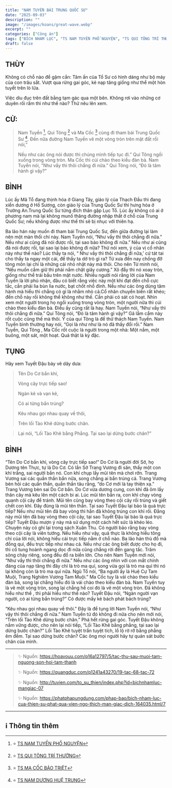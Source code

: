```yaml
---
title: "NAM TUYỀN BÁI TRUNG QUỐC SƯ"
date: "2025-09-03"
description: ""
image: "/images/koans/great-wave.webp"
excerpt: ""
categories: ["Công án"]
tags: ["BÍCH NHAM LỤC", "TS NAM TUYỀN PHỔ NGUYỆN", "TS QUI TÔNG TRÍ THƯỜNG", "TS MA CỐC BẢO TRIỆT", "TS  NAM DƯƠNG HUỆ TRUNG"]
draft: false
---
```


## THÙY

Không có chỗ nào để gậm cắn: Tâm ấn của Tổ Sư có hình dáng như bộ máy của con trâu sắt. Vượt qua rừng gai góc, kẻ nạp tăng giống như thể một hòn tuyết trên lò lửa. 

Việc dìu đục trên đất bằng tạm gác qua một bên. Không rơi vào những cơ duyên rối rấm thì như thế nào? Thử nêu lên xem. 

## CỬ:

> Nam Tuyền [^1], Qui Tông [^2] và Ma Cốc [^3] cùng đi tham bái Trung Quốc Sư [^4]. Đến nữa đường Nam Tuyền vẽ một vòng tròn trên mặt đất rồi nói,” 
> 
> Nếu như các ông nói được thì chúng mình tiếp tục đi.” 
> Qui Tông ngồi xuống trong vòng tròn. Ma Cốc thì cúi chào theo kiểu đàn bà. Nam Tuyền nói, ”Như vầy thì thôi chẳng đi nữa.” Qui Tông nói, “Đó là tâm hành gì vậy?”

## BÌNH

Lúc ấy Mã Tổ đang thịnh hóa ở Giang Tây, giáo lý của Thạch Đầu thì đang xiển dương ở Hồ Sương, còn giáo lý của Trung Quốc Sư thì hưng hóa ở Trường An.Trung Quốc Sư từng đích thân gặp Lục Tổ. Lúc ấy không có ai ở phương nam mà lại không munố thăng đường nhập thất ở chỗ của Trung Quốc Sư; nếu không được như thế thì sẽ bị nhục với thiên hạ.

Ba lão hán này muốn đi tham bái Trung Quốc Sư, đến giữa đường lại làm nên một màn thối chí này. Nam Tuyền nói, “Như vầy thì thôi chẳng đi nữa.” Nếu như ai cũng đã nói được rồi, tại sao bảo không đi nữa.” Nếu như ai cũng đã nói được rồi, tại sao lại bảo không đi nữa? Thử nói xem, ý của vị cổ nhân này như thế nào? Lúc thầy ta nói, “ Như vầy thì thôi chẳng đi nữa,’ cứ tát tai cho thầy ta ngay một cái, để thầy ta dở trò gì ra? Từ xưa đến nay chống đỡ tông môn lại chỉ là những cái nhỏ nhặt này mà thôi. Cho nên Từ minh nói, “Nếu muốn cầm giữ thì phải nắm chặt giây cương.” Xô đẩy thì nó xoay tròn, giống như thể trái bầu trên mặt nước. Nhiều người nói rằng lời của Nam Tuyền là lời phủ nhận, đâu có biết rằng việc này một khi đạt đến chỗ cực tắc, cần phải lìa bùn lìa nước, bạt chốt nhổ đinh. Nếu như các ông dùng tâm hành mà hiểu thì chẳng có gì là nhằm nhò cả.Cổ nhân chuyển biến rất khéo; đến chỗ này rồi không thể không như thế. Cần phải có sát có hoạt. Nhìn xem một người trong họ ngồi xuống trong vòng tròn, một người nữa thì cúi chào theo kiểu đàn bà. Điều ấy cũng rất là hay. Nam Tuyền nói, “Như vầy thì thôi chẳng đi nữa.” Qui Tông nói, “Đó là tâm hành gì vậy?” Gã lẩm cẩm này rốt cuộc cũng thế mà thôi. Ý của qui Tông là để thử thách Nam Tuyền. Nam Tuyền bình thường hay nói, “Gọi là như như là nó đã thấy đổi rồi.” Nam Tuyền, Qui Tông , Ma Cốc rốt cuộc là người trong một nhà: Một nắm, một buông, một sát, một hoạt. Quả thật là kỳ đặc.

## TỤNG

Hãy xem Tuyết Đậu bày vẽ dây dưa:

> Tên Do Cơ bắn khỉ,
>
> Vòng cây trực tiếp sao!
>
> Ngàn kẻ và vạn kẻ,
>
> Có ai từng bắn trúng?
>
> Kêu nhau gọi nhau quay về thôi,
>
> Trên lối Tào Khê dừng bước chân.

> Lại nói, “Lối Tào Khê bằng Phẳng. Tại sao lại dừng bước chân?”

## BÌNH

“Tên Do Cơ bắn khỉ, vòng cây trực tiếp sao!” Do Cơ là người đời Sở, họ Dương tên Thực, tự là Do Cơ. Có lần Sở Trang Vương đi săn, thấy một con khỉ trắng, sai người bắn nó. Con khỉ chụp lấy mũi tên mà chơi rỡn. Trang Vương sai các quần thần bắn nữa, song chẳng ai bắn trúng cả. Trang Vương bèn hỏi các quần thần, quần thần tâu rằng, “do Cơ mới là tay thiện xạ.” Trang Vương bèn sai Do Cơ bắn. Do Cơ vừa dương cung, con khỉ đã ôm lấy thân cây mà kêu lên một cách bi ai. Lúc mũi tên bắn ra, con khỉ chạy vòng quanh cội cây để tránh. Mũi tên cũng bay vòng theo cội cây rồi trúng và giết chết con khỉ. Đây đúng là mũi tên thần. Tại sao Tuyết Đậu lại bảo là quá trực tiếp? Nếu như mũi tên đã bay vòng thì hẳn đã không trúng con khỉ rồi. Đằng này mũi tên đã bay vòng theo cội cây, tại sao Tuyết Đậu lại bảo là quá trực tiếp? Tuyết Đậu mượn ý này mà sử dụng một cách hết sức là khéo léo. Chuyện này có ghi lại trong sách Xuân Thu. Có người bảo rằng bay vòng theo cội cây là viên tướng. Nếu hiểu như vậy, quả thực là không hiểu tông chỉ của lời nói, không hiểu cái trực tiếp nằm ở chỗ nào. Ba lão hán thù đồ mà đồng qui, đều trực tiếp như nhau cả. Nếu như các ông biết được cho họ đi, thì cố tung hoành ngang dọc đi nữa cũng chẳng rời đến gang tấc. Trăm sông chảy riêng, song đều đổ ra biển lớn. Cho nên Nam Tuyền mới nói, “Như vầy thì thôi chẳng đi nữa.” Nếu như các ông nhìn với con mắt chính đáng của nạp tăng thì đây chỉ là trò ma quỉ, song vừa gọi là trò ma quỉ thì nó lại không còn là trò ma quỉ nữa. Ngũ Tổ nói, “Ba người ấy là Huệ Cự Tam Muội, Trang Nghiêm Vương Tam Muội.” Ma Cốc tuy là vái chào theo kiểu đàn bà, song lại chẳng hiểu đó là vái chào theo kiểu đàn bà. Nam Tuyền tuy là vẽ một vòng tròn, song lại chẳng hề coi đó là vẽ một vòng tròn. Đã không hiểu như thế , thì phải hiểu như thế nào? Tuyết Đậu nói, “Ngàn người vạn người, có ai từng bắn trúng?” Có được mấy kẻ bách phát bách trúng?

“Kêu nhau gọi nhau quay về thôi.” Đây là để tụng lời Nam Tuyền nói, “Như vậy thì thôi chẳng đi nữa.” Nam Tuyền từ đó không đi nữa cho nên mới nói, “Trên lối Tào Khê dừng bước chân.” Phá hết rừng gai góc. Tuyết Đậu không nắm vững được, cho nên lại nói tiếp, “Lối Tào Khê bằng phẳng, tại sao lại dừng bước chân?” Lối Tào Khê tuyệt trần tuyệt tích, lồ lộ rờ rỡ bằng phẳng êm đềm. Tại sao dừng bước chân? Các ông mọi người hãy tự quán sát bước chân của mình.

***

> ✨ Nguồn: https://hoavouu.com/p16a12797/5/tac-thu-sau-muoi-tam-nguong-son-hoi-tam-thanh
>
> ✨ Nguồn: https://quangduc.com/p1241a43270/19-tac-68-tac-72
>
> ✨ Nguồn: http://tuvien.com/to_su_thien/index.php?id=bichnhamluc-mangiac-07
>
> ✨ Nguồn: https://phatphapungdung.com/phap-bao/bich-nham-luc-cua-thien-su-phat-qua-vien-ngo-thich-man-giac-dich-164035.html/7

***

## ℹ️ Thông tin thêm

[^1]: ⭐️ <a href="https://blog.phapthihoi.org/gt-member/ts-nam-tuyen-pho-nguyen/" target="_blank">TS NAM TUYỀN PHỔ NGUYỆN</a>

[^2]: ⭐️ <a href="https://blog.phapthihoi.org/gt-member/ts-qui-tong-tri-thuong/" target="_blank">TS QUI TÔNG TRÍ THƯỜNG</a>

[^3]: ⭐️ <a href="https://blog.phapthihoi.org/gt-member/ts-ma-coc-bao-triet/" target="_blank">TS MA CỐC BẢO TRIỆT</a>

[^4]: ⭐️ <a href="https://blog.phapthihoi.org/gt-member/ts-nam-duong-hue-trung/" target="_blank">TS NAM DƯƠNG HUỆ TRUNG</a>



